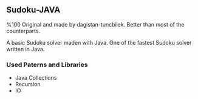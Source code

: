 ## Sudoku-JAVA

%100 Original and made by dagistan-tuncbilek. Better than most of the counterparts.

A basic Sudoku solver maden with Java. One of the fastest Sudoku solver written in Java. 

### Used Paterns and Libraries

* Java Collections
* Recursion
* IO
